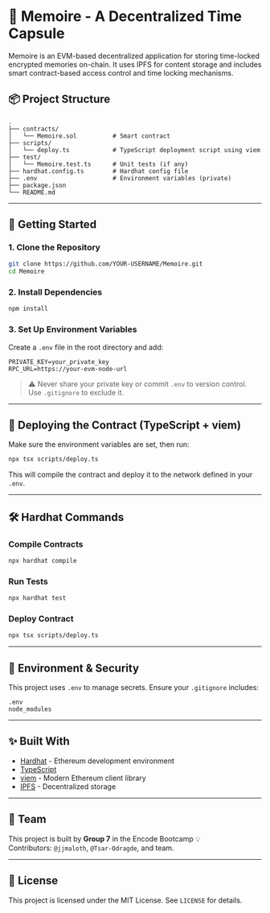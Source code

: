 # 🧠 Memoire - A Decentralized Time Capsule

Memoire is an EVM-based decentralized application for storing time-locked encrypted memories on-chain. It uses IPFS for content storage and includes smart contract-based access control and time locking mechanisms.

## 📦 Project Structure

```
.
├── contracts/
│   └── Memoire.sol          # Smart contract
├── scripts/
│   └── deploy.ts            # TypeScript deployment script using viem
├── test/
│   └── Memoire.test.ts      # Unit tests (if any)
├── hardhat.config.ts        # Hardhat config file
├── .env                     # Environment variables (private)
├── package.json
└── README.md
```

---

## 🚀 Getting Started

### 1. Clone the Repository

```bash
git clone https://github.com/YOUR-USERNAME/Memoire.git
cd Memoire
```

### 2. Install Dependencies

```bash
npm install
```

### 3. Set Up Environment Variables

Create a `.env` file in the root directory and add:

```env
PRIVATE_KEY=your_private_key
RPC_URL=https://your-evm-node-url
```

> ⚠️ Never share your private key or commit `.env` to version control. Use `.gitignore` to exclude it.

---

## 📜 Deploying the Contract (TypeScript + viem)

Make sure the environment variables are set, then run:

```bash
npx tsx scripts/deploy.ts
```

This will compile the contract and deploy it to the network defined in your `.env`.

---

## 🛠 Hardhat Commands

### Compile Contracts

```bash
npx hardhat compile
```

### Run Tests

```bash
npx hardhat test
```

### Deploy Contract

```bash
npx tsx scripts/deploy.ts
```

---

## 🔐 Environment & Security

This project uses `.env` to manage secrets. Ensure your `.gitignore` includes:

```
.env
node_modules
```

---

## ✨ Built With

- [Hardhat](https://hardhat.org/) - Ethereum development environment
- [TypeScript](https://www.typescriptlang.org/)
- [viem](https://viem.sh/) - Modern Ethereum client library
- [IPFS](https://ipfs.tech/) - Decentralized storage

---

## 👥 Team

This project is built by **Group 7** in the Encode Bootcamp 💡  
Contributors: `@jjmaloth`, `@Tsar-Odragde`, and team.

---

## 📄 License

This project is licensed under the MIT License. See `LICENSE` for details.
